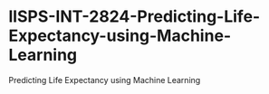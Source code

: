# llSPS-INT-2824-Predicting-Life-Expectancy-using-Machine-Learning
Predicting Life Expectancy using Machine Learning
